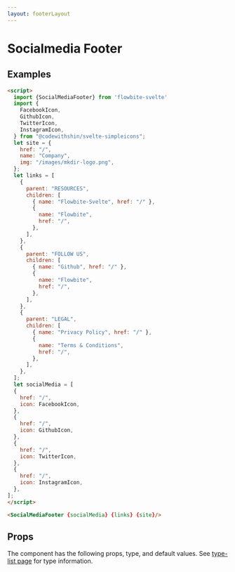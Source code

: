 ```yaml
---
layout: footerLayout
---
```


<script>
import { SocialMediaFooter, Table, TableDefaultRow } from '$lib/index'
import componentProps from '../props/SocialMediaFooter.json'
  // Props table
  export let items = componentProps.props
	let propHeader = ['Name', 'Type', 'Default']
	// console.log(items)
	let divClass='w-full relative overflow-x-auto shadow-md sm:rounded-lg'

import {
    FacebookIcon,
    GithubIcon,
    TwitterIcon,
    InstagramIcon,
  } from "@codewithshin/svelte-simpleicons";
let site = {
    href: "/",
    name: "Company",
    img: "/images/mkdir-logo.png",
  };
let links = [
    {
      parent: "RESOURCES",
      children: [
        { name: "Flowbite-Svelte", href: "/" },
        {
          name: "Flowbite",
          href: "/",
        },
      ],
    },
    {
      parent: "FOLLOW US",
      children: [
        { name: "Github", href: "/" },
        {
          name: "Flowbite",
          href: "/",
        },
      ],
    },
    {
      parent: "LEGAL",
      children: [
        { name: "Privacy Policy", href: "/" },
        {
          name: "Terms & Conditions",
          href: "/",
        },
      ],
    },
  ];
  let socialMedia = [
    {
      href: "/",
      icon: FacebookIcon,
    },
    {
      href: "/",
      icon: GithubIcon,
    },
    {
      href: "/",
      icon: TwitterIcon,
    },
    {
      href: "/",
      icon: InstagramIcon,
    },
  ];
</script>

<h1 class="text-3xl w-full dark:text-white py-8">Socialmedia Footer</h1>

<h2 class="text-2xl w-full dark:text-white py-8">Examples</h2>

<div class="rounded-xl w-full my-4 mx-auto bg-gradient-to-r bg-white dark:bg-gray-900 border border-gray-200 dark:border-gray-700 p-2 sm:p-6">
<SocialMediaFooter {socialMedia} {links} {site}/>
</div>

```html
<script>
  import {SocialMediaFooter} from 'flowbite-svelte'
  import {
    FacebookIcon,
    GithubIcon,
    TwitterIcon,
    InstagramIcon,
  } from "@codewithshin/svelte-simpleicons";
  let site = {
    href: "/",
    name: "Company",
    img: "/images/mkdir-logo.png",
  };
  let links = [
    {
      parent: "RESOURCES",
      children: [
        { name: "Flowbite-Svelte", href: "/" },
        {
          name: "Flowbite",
          href: "/",
        },
      ],
    },
    {
      parent: "FOLLOW US",
      children: [
        { name: "Github", href: "/" },
        {
          name: "Flowbite",
          href: "/",
        },
      ],
    },
    {
      parent: "LEGAL",
      children: [
        { name: "Privacy Policy", href: "/" },
        {
          name: "Terms & Conditions",
          href: "/",
        },
      ],
    },
  ];
  let socialMedia = [
  {
    href: "/",
    icon: FacebookIcon,
  },
  {
    href: "/",
    icon: GithubIcon,
  },
  {
    href: "/",
    icon: TwitterIcon,
  },
  {
    href: "/",
    icon: InstagramIcon,
  },
];
</script>

<SocialMediaFooter {socialMedia} {links} {site}/>
```

<h2 class="text-2xl w-full dark:text-white py-8">Props</h2>

<p class="dark:text-white py-4 text-lg">The component has the following props, type, and default values. See <a href="/type-list" class="text-blue-600 hover:underline dark:text-blue-500">type-list page</a> for type information.</p>

<Table header={propHeader} {divClass} >
  <TableDefaultRow {items} rowState='hover' />
</Table>